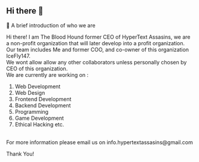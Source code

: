 ## Hi there 👋

👋 A brief introduction of who we are

Hi there! I am The Blood Hound former CEO of HyperText Assasins, we are a non-profit organization that will later develop into a profit organization.
Our team includes Me and former COO, and co-owner of this organization IceFly147.
<br>
We wont allow allow any other collaborators unless personally chosen by CEO of this organization.
<br>
We are currently are working on :
<br>
1. Web Development
2. Web Design
3. Frontend Development
4. Backend Development
5. Programming
6. Game Development
7. Ethical Hacking 
etc.
   
<br>
For more information please email us on info.hypertextassasins@gmail.com
<br>

Thank You!
